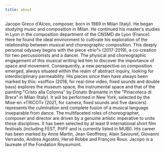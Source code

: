 ```yaml
---
title: about
---
```


Jacopo Greco d'Alceo, composer, born in 1989 in Milan (Italy).
He began studying music and composition in Milan. He continued his master's studies in Lyon in the composition department of the CNSMD de Lyon (France). Here he found the ideal environment to cultivate his exploration of the relationship between musical and choreographic composition.
This deeply personal odyssey begins with the piece «trio³» (2017-2019), a co-creation for two percussionists and a dancer. The physical and choreographic engagement of this musical writing led him to discover the importance of space and movement.
Consequently, a new perspective on composition emerged, always situated within the realm of abstract inquiry, looking for interdisciplinary permeability. His pieces since then have always been marked by this: «soffio» (2018, for real-time video, fixed sounds and double bass) explores the museum space, the instrumental space and that of the painting "Cristo alla Colonna" by Donato Bramante in the "Pinacoteca di Brera" in Milan (Italy). It will be performed in New York, selected by the Mise-en «TRICOT» (2021, for camera, fixed sounds and five dancers) represents the culmination and complete fusion of a musical language inseparable from dance.
The multifaceted roles of choreographer, composer and director are driven by a genuine artistic imperative to unite these disciplines. It has been selected by at least 9 international short film festivals (including FEST, PöFF and is currently listed in MUBI).
His career has been marked by Anne Martin, Jean Geoffreoy, Alain Savouret, Giovanni Verrando, Andrea Agostini, Hervé Robbe and François Roux.
Jacopo is a laureate of the Fondation Royaumont.